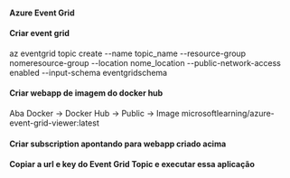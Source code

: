 #### Azure Event Grid

#### Criar event grid
az eventgrid topic create --name topic_name --resource-group nomeresource-group --location nome_location --public-network-access enabled --input-schema eventgridschema  

#### Criar webapp de imagem do docker hub
Aba Docker -> Docker Hub -> Public -> Image microsoftlearning/azure-event-grid-viewer:latest

#### Criar subscription apontando para webapp criado acima
#### Copiar a url e key do Event Grid Topic e executar essa aplicação
